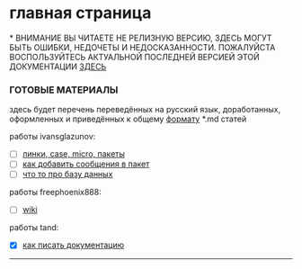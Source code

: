 # главная страница
\* ВНИМАНИЕ ВЫ ЧИТАЕТЕ НЕ РЕЛИЗНУЮ ВЕРСИЮ, ЗДЕСЬ МОГУТ БЫТЬ ОШИБКИ, НЕДОЧЕТЫ И НЕДОСКАЗАННОСТИ. ПОЖАЛУЙСТА ВОСПОЛЬЗУЙТЕСЬ АКТУАЛЬНОЙ ПОСЛЕДНЕЙ ВЕРСИЕЙ ЭТОЙ ДОКУМЕНТАЦИИ [ЗДЕСЬ](tand/realise.md)

### ГОТОВЫЕ МАТЕРИАЛЫ
здесь будет перечень переведённых на русский язык, доработанных, оформленных и приведённых к общему [формату](tand/syntax_md.md) \*.md статей

работы ivansglazunov:
- [ ] [линки, case, micro, пакеты](notion-deep-documentation.md)
- [ ] [как добавить сообщения в пакет](ivansglazunov/deep-create-messaging-package.md)
- [ ] [что то про базу данных](ivansglazunov/deep-runkit.md)

работы freephoenix888:
- [ ] [wiki](freephoenix888/wiki.md)

работы tand:
- [x] [как писать документацию](tand/scheme.md)


---